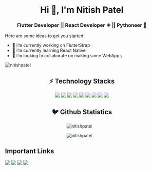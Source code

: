 
<h1 align="center">Hi 👋, I'm Nitish Patel</h1>
<h3 align="center">Flutter Developer || React Developer ⚛️ || Pythoneer 🐍</h3>


Here are some ideas to get you started:

- 🔭 I’m currently working on FlutterStrap
- 🌱 I’m currently learning React Native
- 👯 I’m looking to collaborate on making some WebApps
<p align="left"> <img src="https://komarev.com/ghpvc/?username=nitishpatel" alt="nitishpatel" /> </p>

<h2 align="center">⚡️ Technology Stacks</h2>
<p align="center">
   <img src="https://img.icons8.com/color/96/000000/python.png"/>
   <img src="https://img.icons8.com/officel/96/000000/react.png"/> 
   <img src="https://img.icons8.com/cute-clipart/96/000000/react-native.png"/>
   <img src="https://img.icons8.com/color/96/000000/dart.png"/>
<img src="https://img.icons8.com/ios-filled/100/000000/django.png"/>
<img src="https://img.icons8.com/color/96/000000/javascript.png"/>
   <img src="https://img.icons8.com/color/96/000000/firebase.png"/>
   <img src="https://img.icons8.com/color/96/000000/flutter.png"/>
  <img src="https://img.icons8.com/color/96/000000/html-5.png"/>
</p>

<h2 align="center">🐦 Github Statistics </h2>
<p align="center">
<img src="https://github-readme-stats.vercel.app/api?username=nitishpatel&layout=compact&hide=html&theme=jolly" alt="nitishpatel" />&nbsp;&nbsp;&nbsp;&nbsp;
</p>
<p align="center">
<img src="https://github-readme-stats.vercel.app/api/top-langs/?username=nitishpatel&langs_count=5&theme=jolly&layout=compact" alt="nitishpatel" />&nbsp;&nbsp;&nbsp;&nbsp;


 </p>

## Important Links

[<img src="https://img.icons8.com/color/48/000000/domain--v1.png"/>](https://nitishpatel.live)
[<img src="https://img.icons8.com/color/48/000000/instagram-new--v2.png"/>](https://www.instagram.com/nitiishpatel/)
[<img src="https://img.icons8.com/color/48/000000/linkedin.png"/>](www.linkedin.com/in/nitishp25)
[<img src="https://img.icons8.com/color/48/000000/medium-monogram.png"/>](https://medium.com/@patelnitish)

